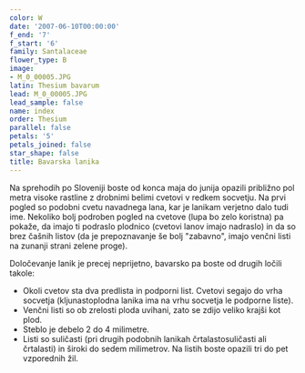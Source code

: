 ```yaml
---
color: W
date: '2007-06-10T00:00:00'
f_end: '7'
f_start: '6'
family: Santalaceae
flower_type: B
image:
- M_0_00005.JPG
latin: Thesium bavarum
lead: M_0_00005.JPG
lead_sample: false
name: index
order: Thesium
parallel: false
petals: '5'
petals_joined: false
star_shape: false
title: Bavarska lanika
---
```

Na sprehodih po Sloveniji boste od konca maja do junija opazili približno pol metra visoke rastline z drobnimi belimi cvetovi v redkem socvetju. Na prvi pogled so podobni cvetu navadnega lana, kar je lanikam verjetno dalo tudi ime. Nekoliko bolj podroben pogled na cvetove (lupa bo zelo koristna) pa pokaže, da imajo ti podraslo plodnico (cvetovi lanov imajo nadraslo) in da so brez čašnih listov (da je prepoznavanje še bolj "zabavno", imajo venčni listi na zunanji strani zelene proge).

Določevanje lanik je precej neprijetno, bavarsko pa boste od drugih ločili takole:

-   Okoli cvetov sta dva predlista in podporni list. Cvetovi segajo do vrha socvetja (kljunastoplodna lanika ima na vrhu socvetja le podporne liste).
-   Venčni listi so ob zrelosti ploda uvihani, zato se zdijo veliko krajši kot plod.
-   Steblo je debelo 2 do 4 milimetre.
-   Listi so suličasti (pri drugih podobnih lanikah črtalastosuličasti ali črtalasti) in široki do sedem milimetrov. Na listih boste opazili tri do pet vzporednih žil.
